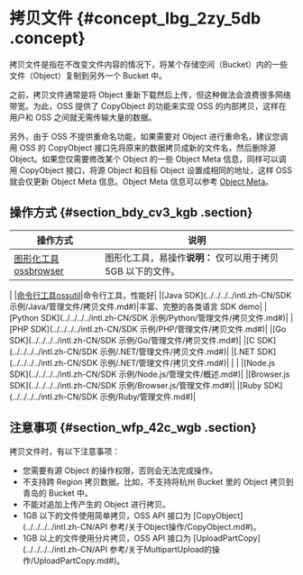 # 拷贝文件 {#concept_lbg_2zy_5db .concept}

拷贝文件是指在不改变文件内容的情况下，将某个存储空间（Bucket）内的一些文件（Object）复制到另外一个 Bucket 中。

之前，拷贝文件通常是将 Object 重新下载然后上传，但这种做法会浪费很多网络带宽。为此，OSS 提供了 CopyObject 的功能来实现 OSS 的内部拷贝，这样在用户和 OSS 之间就无需传输大量的数据。

另外，由于 OSS 不提供重命名功能，如果需要对 Object 进行重命名，建议您调用 OSS 的 CopyObject 接口先将原来的数据拷贝成新的文件名，然后删除源 Object。如果您仅需要修改某个 Object 的一些 Object Meta 信息，同样可以调用 CopyObject 接口，将源 Object 和目标 Object 设置成相同的地址，这样 OSS 就会仅更新 Object Meta 信息。Object Meta 信息可以参考 [Object Meta](intl.zh-CN/开发指南/管理文件/管理文件元信息.md#)。

## 操作方式 {#section_bdy_cv3_kgb .section}

|操作方式|说明|
|----|--|
|[图形化工具ossbrowser](../../../../intl.zh-CN/常用工具/图形化管理工具ossbrowser/快速开始.md#)|图形化工具，易操作**说明：** 仅可以用于拷贝 5GB 以下的文件。

|
|[命令行工具ossutil](../../../../intl.zh-CN/常用工具/命令行工具ossutil/有关Object的命令.md#)|命令行工具，性能好|
|[Java SDK](../../../../intl.zh-CN/SDK 示例/Java/管理文件/拷贝文件.md#)|丰富、完整的各类语言 SDK demo|
|[Python SDK](../../../../intl.zh-CN/SDK 示例/Python/管理文件/拷贝文件.md#)|
|[PHP SDK](../../../../intl.zh-CN/SDK 示例/PHP/管理文件/拷贝文件.md#)|
|[Go SDK](../../../../intl.zh-CN/SDK 示例/Go/管理文件/拷贝文件.md#)|
|[C SDK](../../../../intl.zh-CN/SDK 示例/.NET/管理文件/拷贝文件.md#)|
|[.NET SDK](../../../../intl.zh-CN/SDK 示例/.NET/管理文件/拷贝文件.md#)|
| |
|[Node.js SDK](../../../../intl.zh-CN/SDK 示例/Node.js/管理文件/概述.md#)|
|[Browser.js SDK](../../../../intl.zh-CN/SDK 示例/Browser.js/管理文件.md#)|
|[Ruby SDK](../../../../intl.zh-CN/SDK 示例/Ruby/管理文件.md#)|

## 注意事项 {#section_wfp_42c_wgb .section}

拷贝文件时，有以下注意事项：

-   您需要有源 Object 的操作权限，否则会无法完成操作。
-   不支持跨 Region 拷贝数据。比如，不支持将杭州 Bucket 里的 Object 拷贝到青岛的 Bucket 中。
-   不能对追加上传产生的 Object 进行拷贝。
-   1GB 以下的文件使用简单拷贝，OSS API 接口为 [CopyObject](../../../../intl.zh-CN/API 参考/关于Object操作/CopyObject.md#)。
-   1GB 以上的文件使用分片拷贝，OSS API 接口为 [UploadPartCopy](../../../../intl.zh-CN/API 参考/关于MultipartUpload的操作/UploadPartCopy.md#)。

